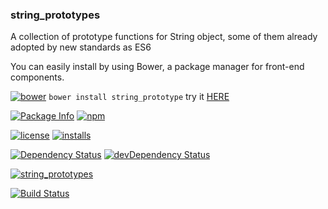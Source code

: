 ### string_prototypes
A collection of prototype functions for String object, some of them already adopted by new standards as ES6

You can easily install  by using Bower, a package manager for front-end components.

[![bower](http://benschwarz.github.io/bower-badges/badge@2x.png)](http://bower.herokuapp.com/packages/string_prototype)
`bower install string_prototype`
try it [HERE](http://cloned2k16.github.io/_String_Prototypes/)

[![Package Info](http://img.shields.io/badge/npm-string_prototypes-blue.svg)](https://npmjs.org/package/string_prototypes)
[![npm](https://badge.fury.io/js/string_prototypes.svg)](http://badge.fury.io/js/string_prototypes)

[![license](https://img.shields.io/npm/l/string_prototypes.svg)](https://npmjs.org/package/string_prototypes) 
[![installs](https://img.shields.io/npm/dt/string_prototypes.svg)](https://npmjs.org/package/string_prototypes) 

[![Dependency Status](https://david-dm.org/cloned2k16/_String_Prototypes.svg)](https://david-dm.org/cloned2k16/_String_Prototypes)
[![devDependency Status](https://david-dm.org/cloned2k16/_String_Prototypes/dev-status.svg)](https://david-dm.org/cloned2k16/_String_Prototypes/dev-status)

[![string_prototypes](https://nodei.co/npm/string_prototypes.png?downloads=true&downloadRank=true&stars=true)](https://npmjs.org/string_prototypes)

[![Build Status](https://travis-ci.org/cloned2k16/_String_Prototypes.svg?branch=master)](https://travis-ci.org/cloned2k16/_String_Prototypes)
